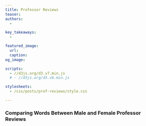 ```yaml
---
title: Professor Reviews
teaser: 
authors:
  - 

key_takeaways:
  - 

featured_image:
  url: 
  caption: 
og_image:

scripts:
  - //d3js.org/d3.v7.min.js
  # - //d3js.org/d3.v6.min.js

stylesheets:
  - /css/posts/prof-reviews/style.css

---
```


### Comparing Words Between Male and Female Professor Reviews
<!-- <script src="https://d3js.org/d3.v7.min.js"></script> -->
<script type="module" src="/js/posts/prof-reviews/dropdownMenu.js"></script>
<script type="module" src="/js/posts/prof-reviews/word_freq.js"></script>
<div id="stats-menu">
</div>
<div id="svg-div">
  <svg id="stat-svg"></svg>
</div>

<div>
  <svg id="world-cloud-svg"></svg>
</div>